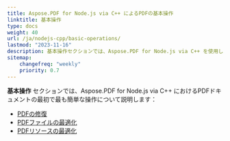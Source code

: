 ```yaml
---
title: Aspose.PDF for Node.js via C++ によるPDFの基本操作
linktitle: 基本操作
type: docs
weight: 40
url: /ja/nodejs-cpp/basic-operations/
lastmod: "2023-11-16"
description: 基本操作セクションでは、Aspose.PDF for Node.js via C++ を使用してPDFドキュメントで最も簡単な操作を行う可能性を説明します。
sitemap:
    changefreq: "weekly"
    priority: 0.7
---
```


**基本操作** セクションでは、Aspose.PDF for Node.js via C++ におけるPDFドキュメントの最初で最も簡単な操作について説明します：

- [PDFの修復](/pdf/ja/nodejs-cpp/repair-pdf/)
- [PDFファイルの最適化](/pdf/ja/nodejs-cpp/optimize-pdf/)
- [PDFリソースの最適化](/pdf/ja/nodejs-cpp/optimize-pdf-resources/)